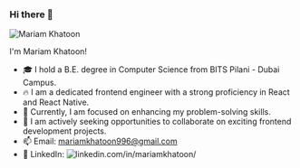 ### Hi there 👋

![Mariam Khatoon](https://github.com/Ktn-mariam/Ktn-mariam/assets/113761859/4de488da-ed7e-4b5b-8fd5-bfdb615d3ac6)

I'm Mariam Khatoon!
- 🎓 I hold a B.E. degree in Computer Science from BITS Pilani - Dubai Campus.
- 🔥  I am a dedicated frontend engineer with a strong proficiency in React and React Native.
- 🌱 Currently, I am focused on enhancing my problem-solving skills.
- 👯 I am actively seeking opportunities to collaborate on exciting frontend development projects.
- 📫 Email: mariamkhatoon996@gmail.com
- 🔗 LinkedIn: ![linkedin.com/in/mariamkhatoon/](https://www.linkedin.com/in/mariamkhatoon/)
<!--
**Ktn-mariam/Ktn-mariam** is a ✨ _special_ ✨ repository because its `README.md` (this file) appears on your GitHub profile.

Here are some ideas to get you started:

- 🔭 I’m currently working on ...
- 🌱 I’m currently learning ...
- 👯 I’m looking to collaborate on ...
- 🤔 I’m looking for help with ...
- 💬 Ask me about ...
- 📫 How to reach me: ...
- 😄 Pronouns: ...
- ⚡ Fun fact: ...
-->
